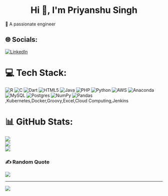 <h1 align="center">Hi 👋, I'm Priyanshu Singh</h1>


🔭 A passionate engineer


## 🌐 Socials:
[![LinkedIn](https://img.shields.io/badge/LinkedIn-%230077B5.svg?logo=linkedin&logoColor=white)](https://www.linkedin.com/in/priyanshu-singh-6037b31a5/) 

# 💻 Tech Stack:
![R](https://img.shields.io/badge/r-%23276DC3.svg?style=for-the-badge&logo=r&logoColor=white) ![C](https://img.shields.io/badge/c-%2300599C.svg?style=for-the-badge&logo=c&logoColor=white) ![Dart](https://img.shields.io/badge/dart-%230175C2.svg?style=for-the-badge&logo=dart&logoColor=white) ![HTML5](https://img.shields.io/badge/html5-%23E34F26.svg?style=for-the-badge&logo=html5&logoColor=white) ![Java](https://img.shields.io/badge/java-%23ED8B00.svg?style=for-the-badge&logo=java&logoColor=white) ![PHP](https://img.shields.io/badge/php-%23777BB4.svg?style=for-the-badge&logo=php&logoColor=white) ![Python](https://img.shields.io/badge/python-3670A0?style=for-the-badge&logo=python&logoColor=ffdd54) ![AWS](https://img.shields.io/badge/AWS-%23FF9900.svg?style=for-the-badge&logo=amazon-aws&logoColor=white) ![Anaconda](https://img.shields.io/badge/Anaconda-%2344A833.svg?style=for-the-badge&logo=anaconda&logoColor=white) ![MySQL](https://img.shields.io/badge/mysql-%2300f.svg?style=for-the-badge&logo=mysql&logoColor=white) ![Postgres](https://img.shields.io/badge/postgres-%23316192.svg?style=for-the-badge&logo=postgresql&logoColor=white) ![NumPy](https://img.shields.io/badge/numpy-%23013243.svg?style=for-the-badge&logo=numpy&logoColor=white) ![Pandas](https://img.shields.io/badge/pandas-%23150458.svg?style=for-the-badge&logo=pandas&logoColor=white) ,Kubernetes,Docker,Groovy,Excel,Cloud Computing,Jenkins
# 📊 GitHub Stats:
![](https://github-readme-stats.vercel.app/api?username=ps1711&theme=dark&hide_border=false&include_all_commits=true&count_private=false)<br/>
![](https://github-readme-streak-stats.herokuapp.com/?user=ps1711&theme=dark&hide_border=false)<br/>
![](https://github-readme-stats.vercel.app/api/top-langs/?username=ps1711&theme=dark&hide_border=false&include_all_commits=true&count_private=false&layout=compact)

### ✍️ Random Quote
![](https://quotes-github-readme.vercel.app/api?type=horizontal&theme=radical)

---
[![](https://visitcount.itsvg.in/api?id=ps1711&icon=0&color=0)](https://visitcount.itsvg.in)

<!-- Proudly created with GPRM ( https://gprm.itsvg.in ) -->
